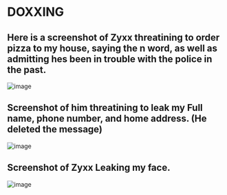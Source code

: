 # DOXXING

## Here is a screenshot of Zyxx threatining to order pizza to my house, saying the n word, as well as admitting hes been in trouble with the police in the past.
![image](https://github.com/user-attachments/assets/599b42eb-7b57-44c4-87ab-7c84d200125a)

## Screenshot of him threatining to leak my Full name, phone number, and home address. (He deleted the message)
![image](https://github.com/user-attachments/assets/2f79ceb2-dc08-426d-8071-328e1cd7bdb8)

## Screenshot of Zyxx Leaking my face.
![image](https://github.com/user-attachments/assets/a8ad1e95-5f02-4961-af2b-cc8d043d1c14)
